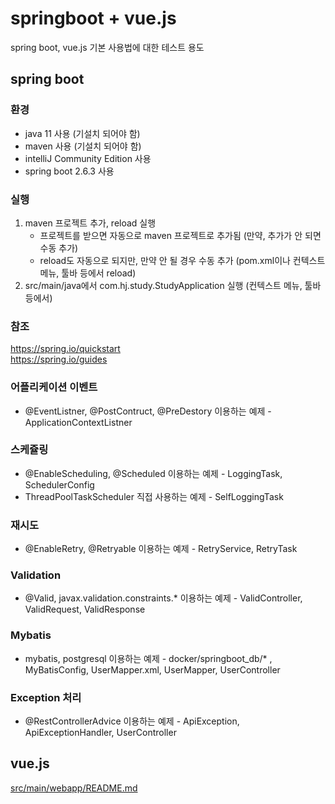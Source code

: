 # springboot + vue.js
spring boot, vue.js 기본 사용법에 대한 테스트 용도  

## spring boot

### 환경
* java 11 사용 (기설치 되어야 함)
* maven 사용 (기설치 되어야 함)
* intelliJ Community Edition 사용
* spring boot 2.6.3 사용

### 실행
1. maven 프로젝트 추가, reload 실행 
   - 프로젝트를 받으면 자동으로 maven 프로젝트로 추가됨 (만약, 추가가 안 되면 수동 추가)
   - reload도 자동으로 되지만, 만약 안 될 경우 수동 추가 (pom.xml이나 컨텍스트 메뉴, 툴바 등에서 reload)
2. src/main/java에서 com.hj.study.StudyApplication 실행 (컨텍스트 메뉴, 툴바 등에서)

### 참조 
https://spring.io/quickstart  
https://spring.io/guides  

### 어플리케이션 이벤트
* @EventListner, @PostContruct, @PreDestory 이용하는 예제 - ApplicationContextListner

### 스케쥴링
* @EnableScheduling, @Scheduled 이용하는 예제 - LoggingTask, SchedulerConfig
* ThreadPoolTaskScheduler 직접 사용하는 예제 - SelfLoggingTask

### 재시도
* @EnableRetry, @Retryable 이용하는 예제 - RetryService, RetryTask

### Validation
* @Valid, javax.validation.constraints.* 이용하는 예제 - ValidController, ValidRequest, ValidResponse

### Mybatis
* mybatis, postgresql 이용하는 예제 - docker/springboot_db/* , MyBatisConfig, UserMapper.xml, UserMapper, UserController

### Exception 처리
* @RestControllerAdvice 이용하는 예제 - ApiException, ApiExceptionHandler, UserController

## vue.js
[src/main/webapp/README.md](https://github.com/hojin99/springboot_vuejs/blob/main/src/main/webapp/README.md)  


